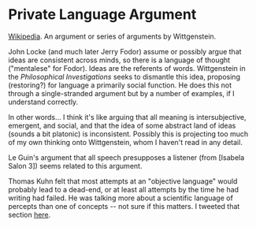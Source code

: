 # Private Language Argument

[Wikipedia](https://en.wikipedia.org/wiki/Private_language_argument).
An argument or series of arguments by Wittgenstein.

John Locke (and much later Jerry Fodor) assume or possibly argue that ideas are consistent across minds, so there is a language of thought ("mentalese" for Fodor).
Ideas are the referents of words. Wittgenstein in the _Philosophical Investigations_ seeks to dismantle this idea, proposing (restoring?) for language a primarily social function.
He does this not through a single-stranded argument but by a number of examples, if I understand correctly.

In other words... I think it's like arguing that all meaning is intersubjective, emergent, and social, and that the idea of some abstract land of ideas (sounds a bit platonic) is inconsistent.
Possibly this is projecting too much of my own thinking onto Wittgenstein, whom I haven't read in any detail.

Le Guin's argument that all speech presupposes a listener (from [Isabela Salon 3]) seems related to this argument.

Thomas Kuhn felt that most attempts at an "objective language" would probably lead to a dead-end, or at least all attempts by the time he had writing had failed.
He was talking more about a scientific language of percepts than one of concepts -- not sure if this matters.
I tweeted that section [here](https://twitter.com/bryankam/status/1320684682426654725).
